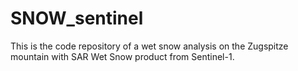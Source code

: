 # SNOW_sentinel
This is the code repository of a wet snow analysis on the Zugspitze mountain with SAR Wet Snow product from Sentinel-1. 
